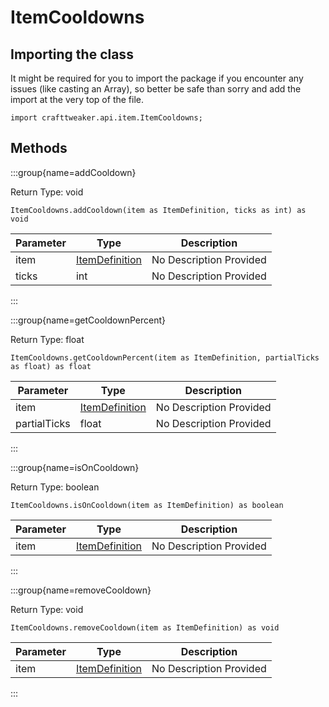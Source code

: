 # ItemCooldowns

## Importing the class

It might be required for you to import the package if you encounter any issues (like casting an Array), so better be safe than sorry and add the import at the very top of the file.
```zenscript
import crafttweaker.api.item.ItemCooldowns;
```


## Methods

:::group{name=addCooldown}

Return Type: void

```zenscript
ItemCooldowns.addCooldown(item as ItemDefinition, ticks as int) as void
```

| Parameter | Type | Description |
|-----------|------|-------------|
| item | [ItemDefinition](/vanilla/api/item/ItemDefinition) | No Description Provided |
| ticks | int | No Description Provided |


:::

:::group{name=getCooldownPercent}

Return Type: float

```zenscript
ItemCooldowns.getCooldownPercent(item as ItemDefinition, partialTicks as float) as float
```

| Parameter | Type | Description |
|-----------|------|-------------|
| item | [ItemDefinition](/vanilla/api/item/ItemDefinition) | No Description Provided |
| partialTicks | float | No Description Provided |


:::

:::group{name=isOnCooldown}

Return Type: boolean

```zenscript
ItemCooldowns.isOnCooldown(item as ItemDefinition) as boolean
```

| Parameter | Type | Description |
|-----------|------|-------------|
| item | [ItemDefinition](/vanilla/api/item/ItemDefinition) | No Description Provided |


:::

:::group{name=removeCooldown}

Return Type: void

```zenscript
ItemCooldowns.removeCooldown(item as ItemDefinition) as void
```

| Parameter | Type | Description |
|-----------|------|-------------|
| item | [ItemDefinition](/vanilla/api/item/ItemDefinition) | No Description Provided |


:::


